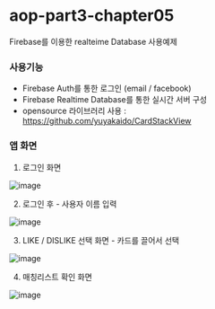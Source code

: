# aop-part3-chapter05
Firebase를 이용한 realteime Database 사용예제

### 사용기능
 - Firebase Auth를 통한 로그인 (email / facebook)
 - Firebase Realtime Database를 통한 실시간 서버 구성
 - opensource 라이브러리 사용 : https://github.com/yuyakaido/CardStackView
 
### 앱 화면

1. 로그인 화면

![image](https://user-images.githubusercontent.com/53904156/128617835-534d9795-b4d7-4043-a126-64c46dcd5895.png)

2. 로그인 후 - 사용자 이름 입력

![image](https://user-images.githubusercontent.com/53904156/128617843-6c8d7b29-0c96-4471-af39-a54488ecb769.png)

3. LIKE / DISLIKE 선택 화면 - 카드를 끌어서 선택

![image](https://user-images.githubusercontent.com/53904156/128617852-7d77c92d-d661-4574-9ddc-d17dee2be535.png)

4. 매칭리스트 확인 화면

![image](https://user-images.githubusercontent.com/53904156/128617868-ac80d781-58b1-4574-9260-0971f44c7446.png)
